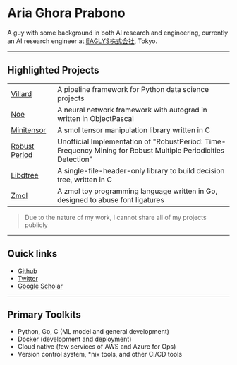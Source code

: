 # Aria Ghora Prabono

<div class="col col-80">

A guy with some background in both AI research and engineering, currently an AI research engineer at [EAGLYS株式会社](//eaglys.co.jp), Tokyo.

---

## Highlighted Projects

|  |  |
| --- | --- |
| [Villard](//github.com/ariaghora/villard) | A pipeline framework for Python data science projects |
| [Noe](//github.com/ariaghora/noe) | A neural network framework with autograd in written in ObjectPascal |
| [Minitensor](//github.com/ariaghora/minitensor) | A smol tensor manipulation library written in C |
| [Robust Period](//github.com/ariaghora/robust-period) | Unofficial Implementation of "RobustPeriod: Time-Frequency Mining for Robust Multiple Periodicities Detection" |
| [Libdtree](https://github.com/ariaghora/libdtree)| A single-file-header-only library to build decision tree, written in C |
| [Zmol](//github.com/ariaghora/zmol) | A zmol toy programming language written in Go, designed to abuse font ligatures |

> Due to the nature of my work, I cannot share all of my projects publicly

---

## Quick links

- [Github](//github.com/ariaghora)
- [Twitter](//twitter.com/aria_ghora)
- [Google Scholar](https://scholar.google.com/citations?user=1K4ynvMAAAAJ&hl=en&oi=ao)

---

## Primary Toolkits
- Python, Go, C (ML model and general development)
- Docker (development and deployment)
- Cloud native (few services of AWS and Azure for Ops)
- Version control system, *nix tools, and other CI/CD tools

</div>


